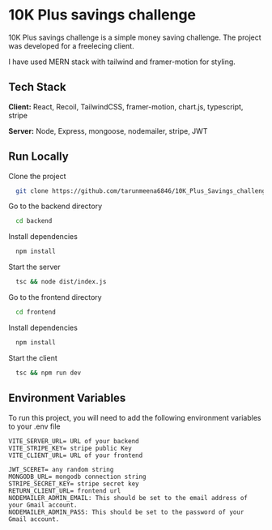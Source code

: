 
# 10K Plus savings challenge

10K Plus savings challenge is a simple money saving challenge. The project was developed for a freelecing client.

I have used MERN stack with tailwind and framer-motion for styling.


## Tech Stack

**Client:** React, Recoil, TailwindCSS, framer-motion, chart.js,
typescript, stripe

**Server:** Node, Express, mongoose, nodemailer, stripe, JWT 



## Run Locally

Clone the project

```bash
  git clone https://github.com/tarunmeena6846/10K_Plus_Savings_challenge.git
```

Go to the backend directory

```bash
  cd backend
```

Install dependencies

```bash
  npm install
```

Start the server

```bash
  tsc && node dist/index.js
```

Go to the frontend directory

```bash
  cd frontend
```

Install dependencies

```bash
  npm install
```

Start the client

```bash
  tsc && npm run dev
```


## Environment Variables

To run this project, you will need to add the following environment variables to your .env file

    VITE_SERVER_URL= URL of your backend
    VITE_STRIPE_KEY= stripe public Key
    VITE_CLIENT_URL= URL of your frontend

    JWT_SCERET= any random string
    MONGODB_URL= mongodb connection string
    STRIPE_SECRET_KEY= stripe secret key
    RETURN_CLIENT_URL= frontend url
    NODEMAILER_ADMIN_EMAIL: This should be set to the email address of your Gmail account.
    NODEMAILER_ADMIN_PASS: This should be set to the password of your Gmail account.



